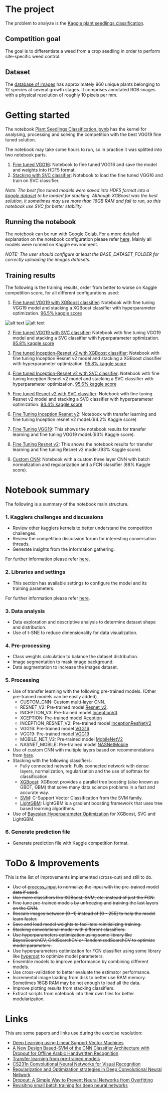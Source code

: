 # The project
The problem to analyze is the [Kaggle plant seedlings classification](https://www.kaggle.com/c/plant-seedlings-classification).

##  Competition goal
The goal is to differentiate a weed from a crop seedling in order to perform site-specific weed control.

## Dataset
The [database of images](https://arxiv.org/abs/1711.05458) has approximately 960 unique plants belonging to 12 species at several growth stages. It comprises annotated RGB images with a physical resolution of roughly 10 pixels per mm.

# Getting started

The notebook [Plant Seedlings Classification.ipynb](Plant%20Seedlings%20Classification.ipynb) has the kernel for analysing, processing and solving the competition with the best VGG19 fine tuned solution.

The notebook may take some hours to run, so in practice it was splitted into two notebook parts.
1. [Fine tuned VGG16](./results/vgg19/fine-tuning-VGG19.ipynb): Notebook to fine tuned VGG16 and save the model and weights into HDF5 format.
2. [Stacking with SVC classifier](./results/vgg19/vgg19-with-SVC-classifier.ipynb): Notebook to load the fine tuned VGG16 and train on SVC classifier.

*Note: The best fine tuned models were saved into HDF5 format into a [kaggle dataset](www.kaggle.com/dataset/aeb863923f4530b203024c153509dde3249b414457553efc99286c9c3b2e3279) to be loaded for stacking. Although XGBoost was the best solution, it sometimes may use more than 16GB RAM and fail to run, so this notebook use SVC for better stability.*

## Running the notebook

The notebook can be run with [Google Colab](https://colab.research.google.com/). For a more detailed explanation on the notebook configuration please refer [here](./docs/settings.md). Mainly all models were runned on Kaggle environment.

*NOTE: The user should configure at least the BASE_DATASET_FOLDER for correctly uploading the images datasets.*

## Training results

The following is the training results, order from better to worse on Kaggle competition score, for all different configurations used:

1. [Fine tuned VGG19 with XGBoost classifier](./results/vgg19/vgg19-with-XGBoost-classifier.ipynb): Notebook with fine tuning VGG19 model and stacking a XGBoost classifier with hyperparameter optimization. [96.5% kaggle score](./results/vgg19/submission_vgg19_with_XGBoost_classifier.csv)

![alt text](./results/vgg19/fine-tuning-vgg19-charts.png "VGG19 charts")
![alt text](./results/vgg19/fine-tuning-vgg19-confusion-matrix.png "VGG19 confusion matrix")

2. [Fine tuned VGG19 with SVC classifier](./results/vgg19/vgg19-with-SVC-classifier.ipynb): Notebook with fine tuning VGG19 model and stacking a SVC classifier with hyperparameter optimization. [95.8% kaggle score](./results/vgg19/submission_vgg19_with_SVC_classifier.csv)

3. [Fine tuned Inception-Resnet v2 with XGBoost classifier](./results/inception-resnet-v2/fine-tuning-inception-resnet-v2-with-XGBoost-classifier.ipynb): Notebook with fine tuning Inception Resnet v2 model and stacking a XGBoost classifier with hyperparameter optimization. [95.8% kaggle score](./results/inception-resnet-v2/submission_inception_resnet_v2_with_XGBoost_classifier.csv)

4. [Fine tuned Inception-Resnet v2 with SVC classifier](./results/inception-resnet-v2/fine-tuning-inception-resnet-v2-with-SVC-classifier.ipynb): Notebook with fine tuning Inception Resnet v2 model and stacking a SVC classifier with hyperparameter optimization. [95.6% kaggle score](./results/inception-resnet-v2/submission_inception_resnet_v2_with_SVC_classifier.csv)

5. [Fine tuned Resnet v2 with SVC classifier](./results/resnet-v2/fine-tuning-resnet-v2-with-SVC-classifier.ipynb): Notebook with fine tuning Resnet v2 model and stacking a SVC classifier with hyperparameter optimization. [94.4% kaggle score](./results/resnet-v2/submission_resnet_v2_with_SVC_classifier.csv)

6. [Fine Tuning Inception Resnet v2](./results/inception-resnet-v2/fine-tuning-inception-resnet-v2.ipynb): Notebook with transfer learning and fine tuning Inception resnet v2 model.(94.2% Kaggle score)

7. [Fine Tuning VGG19](./results/vgg19/fine-tuning-VGG19.ipynb): This shows the notebook results for transfer learning and fine tuning VGG19 model.(93% Kaggle score).

8. [Fine Tuning Resnet v2](./results/resnet-v2/fine-tuning-resnet-v2.ipynb): This shows the notebook results for transfer learning and fine tuning Resnet v2 model.(93% Kaggle score).

9. [Custom CNN](./results/custom-cnn/custom-CNN.ipynb): Notebook with a custom three layer CNN with batch normalization and regularization and a FCN classifier (88% Kaggle score).

# Notebook summary
The following is a summary of the notebook main structure.

### 1. Kagglers challenges and discussions
- Review other kagglers kernels to better understand the competition challenges.
- Review the competition discussion forum for interesting conversation threads.
- Generate insights from the information gathering.

For further information please refer [here](./docs/kagglers_discussions.md).

### 2. Libraries and settings
- This section has available settings to configure the model and its training parameters.

For further information please refer [here](./docs/settings.md).

### 3. Data analysis
- Data exploration and descriptive analysis to determine dataset shape and distribution.
- Use of t-SNE to reduce dimensionality for data visualization.

### 4. Pre-processing
- Class weights calculation to balance the dataset distribution.
- Image segmentation to mask image background.
- Data augmentation to increase the images dataset.

### 5. Processing
- Use of transfer learning with the following pre-trained models. (Other pre-trained models can be easily added)
    - CUSTOM_CNN: Custom multi-layer CNN.
    - RESNET_V2: Pre-trained model [Resnet_v2](https://www.tensorflow.org/api_docs/python/tf/keras/applications/resnet_v2).
    - INCEPTION_V3: Pre-trained model [InceptionV3](https://www.tensorflow.org/api_docs/python/tf/keras/applications/inception_v3).
    - XCEPTION: Pre-trained model [Xception](https://www.tensorflow.org/api_docs/python/tf/keras/applications/Xception)
    - INCEPTION_RESNET_V2: Pre-trained model [InceptionResNetV2](https://www.tensorflow.org/api_docs/python/tf/keras/applications/InceptionResNetV2)
    - VGG16: Pre-trained model [VGG16](https://www.tensorflow.org/api_docs/python/tf/keras/applications/VGG16)
    - VGG19: Pre-trained model [VGG19](https://www.tensorflow.org/api_docs/python/tf/keras/applications/VGG19)
    - MOBILE_NET_V2: Pre-trained model [MobileNetV2](https://www.tensorflow.org/api_docs/python/tf/keras/applications/MobileNetV2)
    - NASNET_MOBILE: Pre-trained model [NASNetMobile](https://www.tensorflow.org/api_docs/python/tf/keras/applications/NASNetMobile)
- Use of custom CNN with multiple layers based on recommendations from [here](http://cs231n.github.io/convolutional-networks/).
- Stacking with the following classifiers:
    - Fully connected network: Fully connected network with dense layers, normalization, regularization and the use of softmax for classification. 
    - [XGBoost](https://xgboost.readthedocs.io/en/latest/): XGBoost provides a parallel tree boosting (also known as GBDT, GBM) that solve many data science problems in a fast and accurate way.
    - [SVM](https://scikit-learn.org/stable/modules/generated/sklearn.svm.SVC.html): C-Support Vector Classification from the SVM family.
    - [LightGBM](https://lightgbm.readthedocs.io/en/latest/): LightGBM is a gradient boosting framework that uses tree based learning algorithms.
- Use of [Bayesian Hyperparameter Optimization](https://scikit-optimize.github.io/stable/auto_examples/sklearn-gridsearchcv-replacement.html) for XGBoost, SVC and LightGBM.

### 6. Generate prediction file
- Generate prediction file with Kaggle competition format.

# ToDo & Improvements

This is the list of improvements implemented (cross-out) and still to do.
- ~~Use of [process_input](https://www.tensorflow.org/api_docs/python/tf/keras/applications/xception/preprocess_input) to normalize the input with the pre-trained model data if used.~~
- ~~Use more classifiers like XGBoost, SVM, etc. instead of just the FCN.~~
- ~~Fine tune pre-trained models by unfreezing and training the last layers on the CNN.~~
- ~~Rescale images between [0 -1] instead of [0 - 255] to help the model learn faster.~~
- ~~Save and load model weights to facilitate reinitializing training.~~
- ~~Stacking convolutional model with different classifiers.~~
- ~~Use hyperparameters optimization using some library like BayesSearchCV, GridSearchCV or RandomizedSearchCV to optimize model parameters.~~
- Use hyperparameters optimization for FCN classifier using some library like [hyperopt](https://github.com/hyperopt/hyperopt) to optimize model parameters.
- Ensemble models to improve performance by combining different models.
- Use cross-validation to better evaluate the estimator performance.
- Incremental image loading from disk to better use RAM memory. Sometimes 16GB RAM may be not enough to load all the data.
- Improve plotting results from stacking classifiers.
- Extract scripts from notebook into their own files for better modularization.

# Links

This are some papers and links use during the exercise resolution:

- [Deep Learning using Linear Support Vector Machines](https://arxiv.org/pdf/1306.0239.pdf)
- [A New Design Based-SVM of the CNN Classifier Architecture with Dropout for Offline Arabic Handwritten Recognition](https://www.sciencedirect.com/science/article/pii/S1877050916309991)
- [Transfer learning from pre-trained models](https://towardsdatascience.com/transfer-learning-from-pre-trained-models-f2393f124751)
- [CS231n Convolutional Neural Networks for Visual Recognition](http://cs231n.github.io/convolutional-networks/)
- [Regularization and Optimization strategies in Deep Convolutional Neural Network](https://arxiv.org/pdf/1712.04711.pdf)
- [Dropout: A Simple Way to Prevent Neural Networks from Overfitting](http://www.cs.toronto.edu/~rsalakhu/papers/srivastava14a.pdf)
- [Revisiting small batch training for deep neural networks](https://arxiv.org/pdf/1804.07612.pdf)